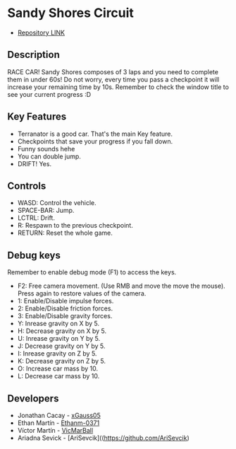 # Sandy Shores Circuit
- [Repository LINK](https://github.com/xGauss05/RaceCar)

## Description

RACE CAR! Sandy Shores composes of 3 laps and you need to complete them in under 60s!
Do not worry, every time you pass a checkpoint it will increase your remaining time by 10s.
Remember to check the window title to see your current progress :D

## Key Features

- Terranator is a good car. That's the main Key feature.
- Checkpoints that save your progress if you fall down.
- Funny sounds hehe
- You can double jump.
- DRIFT! Yes.

## Controls

- WASD: Control the vehicle.
- SPACE-BAR: Jump.
- LCTRL: Drift.
- R: Respawn to the previous checkpoint.
- RETURN: Reset the whole game.

## Debug keys
Remember to enable debug mode (F1) to access the keys.
- F2: Free camera movement. (Use RMB and move the move the mouse). Press again to restore values of the camera.
- 1: Enable/Disable impulse forces.
- 2: Enable/Disable friction forces.
- 3: Enable/Disable gravity forces.
- Y: Inrease gravity on X by 5.
- H: Decrease gravity on X by 5.
- U: Inrease gravity on Y by 5.
- J: Decrease gravity on Y by 5.
- I: Inrease gravity on Z by 5.
- K: Decrease gravity on Z by 5.
- O: Increase car mass by 10.
- L: Decrease car mass by 10.

## Developers

- Jonathan Cacay - [xGauss05](https://github.com/xGauss05)
- Ethan Martín - [Ethanm-0371](https://github.com/Ethanm-0371)
- Víctor Martín - [VicMarBall](https://github.com/VicMarBall)
- Ariadna Sevick - [AriSevcik]((https://github.com/AriSevcik)
